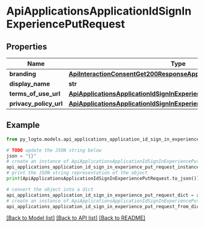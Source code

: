 # ApiApplicationsApplicationIdSignInExperiencePutRequest


## Properties

Name | Type | Description | Notes
------------ | ------------- | ------------- | -------------
**branding** | [**ApiInteractionConsentGet200ResponseApplicationBranding**](ApiInteractionConsentGet200ResponseApplicationBranding.md) |  | [optional] 
**display_name** | **str** |  | [optional] 
**terms_of_use_url** | [**ApiApplicationsApplicationIdSignInExperiencePutRequestTermsOfUseUrl**](ApiApplicationsApplicationIdSignInExperiencePutRequestTermsOfUseUrl.md) |  | 
**privacy_policy_url** | [**ApiApplicationsApplicationIdSignInExperiencePutRequestTermsOfUseUrl**](ApiApplicationsApplicationIdSignInExperiencePutRequestTermsOfUseUrl.md) |  | 

## Example

```python
from py_logto.models.api_applications_application_id_sign_in_experience_put_request import ApiApplicationsApplicationIdSignInExperiencePutRequest

# TODO update the JSON string below
json = "{}"
# create an instance of ApiApplicationsApplicationIdSignInExperiencePutRequest from a JSON string
api_applications_application_id_sign_in_experience_put_request_instance = ApiApplicationsApplicationIdSignInExperiencePutRequest.from_json(json)
# print the JSON string representation of the object
print(ApiApplicationsApplicationIdSignInExperiencePutRequest.to_json())

# convert the object into a dict
api_applications_application_id_sign_in_experience_put_request_dict = api_applications_application_id_sign_in_experience_put_request_instance.to_dict()
# create an instance of ApiApplicationsApplicationIdSignInExperiencePutRequest from a dict
api_applications_application_id_sign_in_experience_put_request_from_dict = ApiApplicationsApplicationIdSignInExperiencePutRequest.from_dict(api_applications_application_id_sign_in_experience_put_request_dict)
```
[[Back to Model list]](../README.md#documentation-for-models) [[Back to API list]](../README.md#documentation-for-api-endpoints) [[Back to README]](../README.md)


